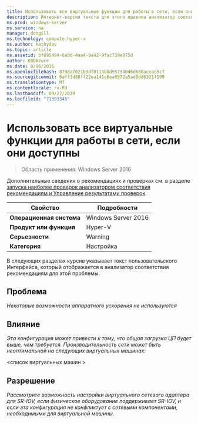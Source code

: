 ```yaml
---
title: Использовать все виртуальные функции для работы в сети, если они доступны
description: Интернет-версия текста для этого правила анализатор соответствия рекомендациям.
ms.prod: windows-server
ms.service: na
manager: dongill
ms.technology: compute-hyper-v
ms.author: kathydav
ms.topic: article
ms.assetid: bf895484-6a0d-4aa4-9a42-9fac739e875d
author: KBDAzure
ms.date: 8/16/2016
ms.openlocfilehash: 8798a7021b3df0113b8d957340d6d688acead5c7
ms.sourcegitcommit: 6aff3d88ff22ea141a6ea6572a5ad8dd6321f199
ms.translationtype: MT
ms.contentlocale: ru-RU
ms.lasthandoff: 09/27/2019
ms.locfileid: "71393345"
---
```

# <a name="use-all-virtual-functions-for-networking-when-they-are-available"></a>Использовать все виртуальные функции для работы в сети, если они доступны

>Область применения: Windows Server 2016

Дополнительные сведения о рекомендациях и проверках см. в разделе [запуска наиболее проверок анализатором соответствия рекомендациям и Управление результатами проверок](https://go.microsoft.com/fwlink/p/?LinkID=223177).  
  
|Свойство|Подробности|  
|-|-|  
|**Операционная система**|Windows Server 2016|  
|**Продукт или функция**|Hyper-V|  
|**Серьезности**|Warning|  
|**Категория**|Настройка|  
  
В следующих разделах курсив указывает текст пользовательского Интерфейса, который отображается в анализатор соответствия рекомендациям для этой проблемы.  
  
## <a name="issue"></a>Проблема  
*Некоторые возможности аппаратного ускорения не используются*  
  
## <a name="impact"></a>Влияние  
*Эта конфигурация может привести к тому, что общая загрузка ЦП будет выше, чем требуется. Производительность сети может быть неоптимальной на следующих виртуальных машинах:*  
  
\<список виртуальных машин >  
  
## <a name="resolution"></a>Разрешение  
*Рассмотрите возможность настройки виртуального сетевого адаптера для SR-IOV, если физическое оборудование поддерживает SR-IOV, и если эта конфигурация не конфликтует с сетевыми компонентами, необходимыми для виртуальной машины.*  
  


